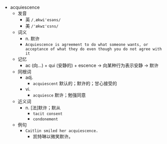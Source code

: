 - acquiescence
  - 发音
    - 英 `/ˌækwi'esəns/`
    - 美 `/'ækwɪ'ɛsns/`
  - 词义
    - n. 默许
    - `Acquiescence is agreement to do what someone wants, or acceptance of what they do even though you do not agree with it`
  - 记忆
    - ac (向…) + qui (安静的) + escence → 向某种行为表示安静 → 默许
  - 同根词
    - adj.
      - `acquiescent` 默认的；默许的；甘心接受的
    - vi.
      - `acquiesce` 默许；勉强同意
  - 近义词
    - n. [法]默许；默从
      - `tacit consent`
      - `condonement`
  - 例句
    - `Caitlin smiled her acquiescence.`
      - 凯特琳以微笑默许。

